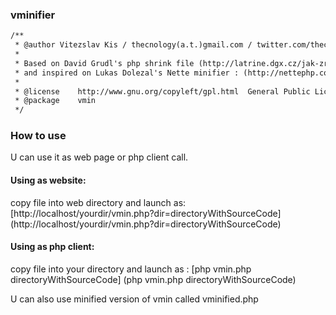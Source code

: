 ### vminifier
```html
/**
 * @author Vitezslav Kis / thecnology(a.t.)gmail.com / twitter.com/thecnology
 * 
 * Based on David Grudl's php shrink file (http://latrine.dgx.cz/jak-zredukovat-php-skripty)
 * and inspired on Lukas Dolezal's Nette minifier : (http://nettephp.com/cs/extras/nette-minifier)
 * 
 * @license    http://www.gnu.org/copyleft/gpl.html  General Public License 
 * @package    vmin
 */
```
### How to use

 U can use it as web page or php client call.
 
####  Using as website: 
 copy file into web directory and launch as: [http://localhost/yourdir/vmin.php?dir=directoryWithSourceCode] (http://localhost/yourdir/vmin.php?dir=directoryWithSourceCode)
 
 ####  Using as php client:
 copy file into your directory and launch as : [php vmin.php directoryWithSourceCode] (php vmin.php directoryWithSourceCode) 
 
 U can also use minified version of vmin called vminified.php
 